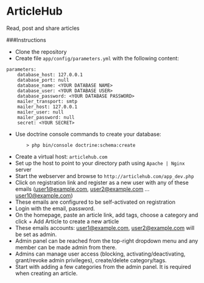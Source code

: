 ArticleHub
===========

Read, post and share articles

###Instructions

- Clone the repository
- Create file `app/config/parameters.yml` with the following content:
```
parameters:
    database_host: 127.0.0.1
    database_port: null
    database_name: <YOUR DATABASE NAME>
    database_user: <YOUR DATABASE USER>
    database_password: <YOUR DATABASE PASSWORD>
    mailer_transport: smtp
    mailer_host: 127.0.0.1
    mailer_user: null
    mailer_password: null
    secret: <YOUR SECRET>
```
- Use doctrine console commands to create your database:
	```
		> php bin/console doctrine:schema:create
	```
- Create a virtual host: `articlehub.com`
- Set up the host to point to your directory path using `Apache | Nginx` server 
- Start the webserver and browse to `http://articlehub.com/app_dev.php`
- Click on registration link and register as a new user with any of these emails (user1@example.com, user2@example.com ... user10@example.com)
- These emails are configured to be self-activated on registration
- Login with the email, password. 
- On the homepage, paste an article link, add tags, choose a category and click + Add Article to create a new article
- These emails accounts: user1@example.com, user2@example.com will be set as admin.
- Admin panel can be reached from the top-right dropdown menu and any member can be made admin from there.
- Admins can manage user access (blocking, activating/deactivating, grant/revoke admin privileges), create/delete category/tags.
- Start with adding a few categories from the admin panel. It is required when creating an article.
